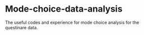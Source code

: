 # Mode-choice-data-analysis
The useful codes and experience for mode choice analysis for the questinare data.
